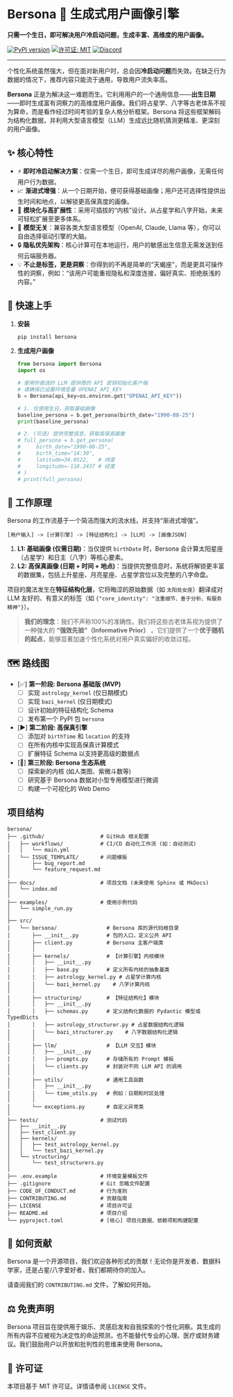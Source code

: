 # Bersona 🧬 生成式用户画像引擎

**只需一个生日，即可解决用户冷启动问题，生成丰富、高维度的用户画像。**

[![PyPI version](https://badge.fury.io/py/bersona.svg)](https://badge.fury.io/py/bersona)
[![许可证: MIT](https://img.shields.io/badge/许可证-MIT-yellow.svg)](https://opensource.org/licenses/MIT)
[![Discord](https://img.shields.io/discord/YOUR_DISCORD_ID?label=加入我们&logo=discord)](https://discord.gg/YOUR_INVITE_LINK)

---

个性化系统虽然强大，但在面对新用户时，总会因**冷启动问题**而失效。在缺乏行为数据的情况下，推荐内容只能流于通用，导致用户流失率高。

**Bersona** 正是为解决这一难题而生。它利用用户的一个通用信息——**出生日期**——即时生成富有洞察力的高维度用户画像。我们将占星学、八字等古老体系不视为算命，而是看作经过时间考验的复杂人格分析框架。Bersona 将这些框架解码为结构化数据，并利用大型语言模型（LLM）生成远比随机猜测更精准、更深刻的用户画像。

## ✨ 核心特性

*   ⚡️ **即时冷启动解决方案**：仅需一个生日，即可生成详尽的用户画像，无需任何用户行为数据。
*   📈 **渐进式增强**：从一个日期开始，便可获得基础画像；用户还可选择性提供出生时间和地点，以解锁更高保真度的画像。
*   🧩 **模块化与高扩展性**：采用可插拔的“内核”设计。从占星学和八字开始，未来可轻松扩展至更多体系。
*   🤖 **模型无关**：兼容各类大型语言模型（OpenAI, Claude, Llama 等），你可以自由选择驱动引擎的大脑。
*   🔒 **隐私优先架构**：核心计算可在本地运行，用户的敏感出生信息无需发送到任何云端服务器。
*   💡 **不止是标签，更是洞察**：你得到的不再是简单的“天蝎座”，而是更具可操作性的洞察，例如：“该用户可能重视隐私和深度连接，偏好真实、拒绝肤浅的内容。”

## 🚀 快速上手

1.  **安装**
    ```bash
    pip install bersona
    ```

2.  **生成用户画像**
    ```python
    from bersona import Bersona
    import os

    # 使用你首选的 LLM 提供商的 API 密钥初始化客户端
    # 请确保已设置环境变量 OPENAI_API_KEY
    b = Bersona(api_key=os.environ.get("OPENAI_API_KEY"))

    # 1. 仅使用生日，获取基础画像
    baseline_persona = b.get_persona(birth_date="1990-08-25")
    print(baseline_persona)

    # 2. (可选) 提供完整信息，获取高保真画像
    # full_persona = b.get_persona(
    #     birth_date="1990-08-25",
    #     birth_time="14:30",
    #     latitude=34.0522,   # 纬度
    #     longitude=-118.2437 # 经度
    # )
    # print(full_persona)
    ```

## 🤔 工作原理

Bersona 的工作流基于一个简洁而强大的流水线，并支持“渐进式增强”。

`[用户输入] -> [计算引擎] -> [特征结构化] -> [LLM] -> [画像JSON]`

1.  **L1: 基础画像 (仅需日期)**：当仅提供 `birthDate` 时，Bersona 会计算太阳星座（占星学）和日主（八字）等核心要素。
2.  **L2: 高保真画像 (日期 + 时间 + 地点)**：当提供完整信息时，系统将解锁更丰富的数据集，包括上升星座、月亮星座、占星学宫位以及完整的八字命盘。

项目的魔法发生在**特征结构化层**，它将晦涩的原始数据（如 `太阳处女座`）翻译成对 LLM 友好的、有意义的标签（如 `{"core_identity": "注重细节、善于分析、有服务精神"}`）。

> **我们的理念**：我们不声称100%的准确性。我们将这些古老体系视为提供了一种强大的 **“强效先验”（Informative Prior）** 。它们提供了一个**优于随机的起点**，能够显著加速个性化系统对用户真实偏好的收敛过程。

## 🗺️ 路线图

- [✅] **第一阶段: Bersona 基础版 (MVP)**
  - [ ] 实现 `astrology_kernel` (仅日期模式)
  - [ ] 实现 `bazi_kernel` (仅日期模式)
  - [ ] 设计初始的特征结构化 Schema
  - [ ] 发布第一个 PyPI 包 `bersona`

- [▶️] **第二阶段: 高保真引擎**
  - [ ] 添加对 `birthTime` 和 `location` 的支持
  - [ ] 在所有内核中实现高保真计算模式
  - [ ] 扩展特征 Schema 以支持更高级的数据点

- [🚀] **第三阶段: Bersona 生态系统**
  - [ ] 探索新的内核 (如人类图、紫微斗数等)
  - [ ] 研究基于 Bersona 数据对小型专用模型进行微调
  - [ ] 构建一个可视化的 Web Demo

## 项目结构
```
bersona/
├── .github/                  # GitHub 相关配置
│   ├── workflows/            # CI/CD 自动化工作流 (如：自动测试)
│   │   └── main.yml
│   └── ISSUE_TEMPLATE/       # 问题模板
│       ├── bug_report.md
│       └── feature_request.md
│
├── docs/                     # 项目文档 (未来使用 Sphinx 或 MkDocs)
│   └── index.md
│
├── examples/                 # 使用示例代码
│   └── simple_run.py
│
├── src/
│   └── bersona/                # Bersona 库的源代码根目录
│       ├── __init__.py         # 包的入口，定义公共 API
│       ├── client.py           # Bersona 主客户端类
│       │
│       ├── kernels/            # 【计算引擎】内核模块
│       │   ├── __init__.py
│       │   ├── base.py         # 定义所有内核的抽象基类
│       │   ├── astrology_kernel.py # 占星学计算内核
│       │   └── bazi_kernel.py    # 八字计算内核
│       │
│       ├── structuring/        # 【特征结构化】模块
│       │   ├── __init__.py
│       │   ├── schemas.py      # 定义结构化数据的 Pydantic 模型或 TypedDicts
│       │   ├── astrology_structurer.py # 占星数据结构化逻辑
│       │   └── bazi_structurer.py    # 八字数据结构化逻辑
│       │
│       ├── llm/                # 【LLM 交互】模块
│       │   ├── __init__.py
│       │   ├── prompts.py      # 存储所有的 Prompt 模板
│       │   └── clients.py      # 封装对不同 LLM API 的调用
│       │
│       ├── utils/              # 通用工具函数
│       │   ├── __init__.py
│       │   └── time_utils.py   # 例如：日期和时区处理
│       │
│       └── exceptions.py       # 自定义异常类
│
├── tests/                    # 测试代码
│   ├── __init__.py
│   ├── test_client.py
│   ├── kernels/
│   │   ├── test_astrology_kernel.py
│   │   └── test_bazi_kernel.py
│   └── structuring/
│       └── test_structurers.py
│
├── .env.example              # 环境变量模板文件
├── .gitignore                # Git 忽略文件配置
├── CODE_OF_CONDUCT.md        # 行为准则
├── CONTRIBUTING.md           # 贡献指南
├── LICENSE                   # 项目许可证
├── README.md                 # 项目介绍
└── pyproject.toml            # [核心] 项目元数据、依赖项和构建配置
```

## 🙌 如何贡献

Bersona 是一个开源项目，我们欢迎各种形式的贡献！无论你是开发者、数据科学家，还是占星/八字爱好者，我们都期待你的加入。

请查阅我们的 `CONTRIBUTING.md` 文件，了解如何开始。

## ⚖️ 免责声明

Bersona 项目旨在提供用于娱乐、灵感启发和自我探索的个性化洞察。其生成的所有内容不应被视为决定性的命运预测，也不能替代专业的心理、医疗或财务建议。我们鼓励用户以开放和批判性的思维来使用 Bersona。

## 📄 许可证

本项目基于 MIT 许可证。详情请参阅 `LICENSE` 文件。